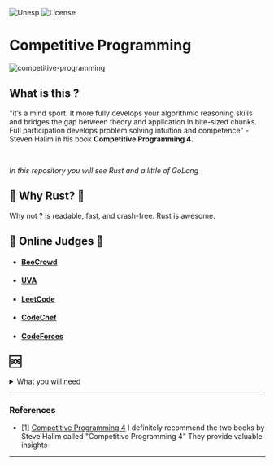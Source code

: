 ![Unesp](https://img.shields.io/badge/BCC-UNESP-Bauru.svg)
![License](https://img.shields.io/badge/Code%20License-MIT-blue.svg)
# Competitive Programming
![competitive-programming](https://socialify.git.ci/luisbernardinello/competitive-programming/image?description=1&font=Raleway&language=1&name=1&owner=1&pattern=Diagonal%20Stripes&theme=Light)
## What is this ?


"it’s a mind sport. It more fully develops your algorithmic reasoning skills and bridges the gap between theory and application in bite-sized chunks. Full participation develops problem solving intuition and competence" - Steven Halim in his book **Competitive Programming 4.**

<br>


_In this repository you will see Rust and a little of GoLang_



## :crab: Why Rust? :crab:

Why not ? is readable, fast, and crash-free. Rust is awesome.

## :triangular_flag_on_post: Online Judges :triangular_flag_on_post:



- #### [BeeCrowd](https://www.beecrowd.com/)
- #### [UVA](https://onlinejudge.org/)
- #### [LeetCode](https://leetcode.com/)
- #### [CodeChef](https://www.codechef.com/)
- #### [CodeForces](https://codeforces.com/)


## :sos:

<details>

<summary>What you will need</summary>
<div align="left">


<h3>Searching Algorithms</h3>
<ul>
  <li>Linear Search</li>
  <li>Binary Search</li>
  <li>Ternary Search</li>
  <li>Jump Search</li>
  <li>Interpolation Search</li>
  <li>Exponential Search</li>
</ul>

<hr>

<h3>Sorting Algorithms</h3>
<ul>
  <li>Selection Sort</li>
  <li>Bubble Sort</li>
  <li>Insertion Sort</li>
  <li>Merge Sort</li>
  <li>Quick Sort</li>
  <li>Heap Sort</li>
  <li>Radix Sort</li>
  <li>Count Sort</li>
  <li>Bucket Sort</li>
</ul>

<hr>

<h3>Linear Algebra and Math</h3>
<ul>
  <li>Multiplication ( Strassen's algorithm ), Logarithmic exponentiation</li>
  <li>Matrix Transformations [ Transpose, Rotation Of Matrix, Representing Linear Transformations Using Matrix ]</li>
  <li>Determinant, Rank and Inverse Of Matrix [ Gaussian Elimination, Gauss Jordan Elimination]</li>
  <li>Solving System Of Linear Equations</li>
  <li>Matrix Exponentiation To Solve Recurrences</li>
  <li>Basic Probability and Conditional Probability</li>
  <li>Probability Distribution [Binomial, Poisson, Normal,Bernoulli]</li>
  <li>Fermat’s Theorem</li>
  <li>HCF & LCM (Euclid)</li>
  <li>Extended Euclid Algorithm</li>
  <li>Fibonacci</li>
</ul>

<hr>

<h3>Graphs (All of it)</h3>

<br>

</div>

</details>


---


### References
- [1] [Competitive Programming 4](https://cpbook.net/) I definitely recommend the two books by Steve Halim called "Competitive Programming 4" They provide valuable insights

---

